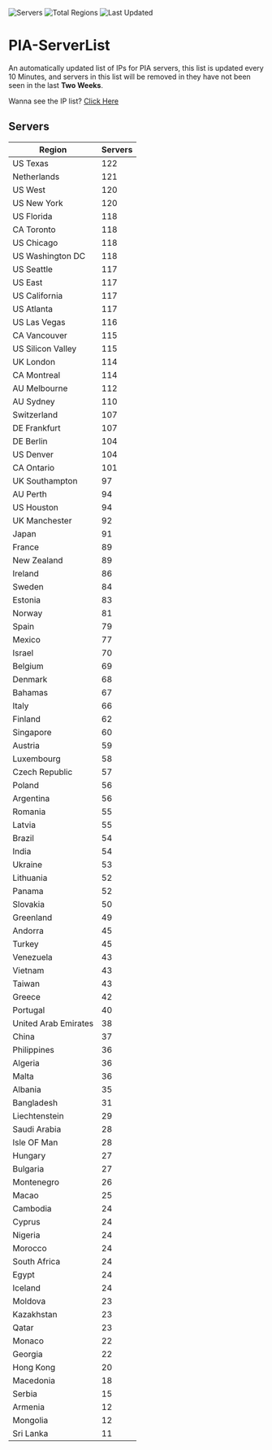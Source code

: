 ![Servers](https://img.shields.io/badge/Servers-6,209-darkgreen)
![Total Regions](https://img.shields.io/badge/Total_Regions-97-darkgreen)
![Last Updated](https://img.shields.io/badge/Last_Updated-December_13_2024_00:30_EST-darkgreen)

# PIA-ServerList
An automatically updated list of IPs for PIA servers, this list is updated every 10 Minutes, and servers in this list will be removed in they have not been seen in the last **Two Weeks**.

Wanna see the IP list? [Click Here](./servers.json)

## Servers
| Region               | Servers |
|----------------------|---------|
| US Texas | 122 |
| Netherlands | 121 |
| US West | 120 |
| US New York | 120 |
| US Florida | 118 |
| CA Toronto | 118 |
| US Chicago | 118 |
| US Washington DC | 118 |
| US Seattle | 117 |
| US East | 117 |
| US California | 117 |
| US Atlanta | 117 |
| US Las Vegas | 116 |
| CA Vancouver | 115 |
| US Silicon Valley | 115 |
| UK London | 114 |
| CA Montreal | 114 |
| AU Melbourne | 112 |
| AU Sydney | 110 |
| Switzerland | 107 |
| DE Frankfurt | 107 |
| DE Berlin | 104 |
| US Denver | 104 |
| CA Ontario | 101 |
| UK Southampton | 97 |
| AU Perth | 94 |
| US Houston | 94 |
| UK Manchester | 92 |
| Japan | 91 |
| France | 89 |
| New Zealand | 89 |
| Ireland | 86 |
| Sweden | 84 |
| Estonia | 83 |
| Norway | 81 |
| Spain | 79 |
| Mexico | 77 |
| Israel | 70 |
| Belgium | 69 |
| Denmark | 68 |
| Bahamas | 67 |
| Italy | 66 |
| Finland | 62 |
| Singapore | 60 |
| Austria | 59 |
| Luxembourg | 58 |
| Czech Republic | 57 |
| Poland | 56 |
| Argentina | 56 |
| Romania | 55 |
| Latvia | 55 |
| Brazil | 54 |
| India | 54 |
| Ukraine | 53 |
| Lithuania | 52 |
| Panama | 52 |
| Slovakia | 50 |
| Greenland | 49 |
| Andorra | 45 |
| Turkey | 45 |
| Venezuela | 43 |
| Vietnam | 43 |
| Taiwan | 43 |
| Greece | 42 |
| Portugal | 40 |
| United Arab Emirates | 38 |
| China | 37 |
| Philippines | 36 |
| Algeria | 36 |
| Malta | 36 |
| Albania | 35 |
| Bangladesh | 31 |
| Liechtenstein | 29 |
| Saudi Arabia | 28 |
| Isle OF Man | 28 |
| Hungary | 27 |
| Bulgaria | 27 |
| Montenegro | 26 |
| Macao | 25 |
| Cambodia | 24 |
| Cyprus | 24 |
| Nigeria | 24 |
| Morocco | 24 |
| South Africa | 24 |
| Egypt | 24 |
| Iceland | 24 |
| Moldova | 23 |
| Kazakhstan | 23 |
| Qatar | 23 |
| Monaco | 22 |
| Georgia | 22 |
| Hong Kong | 20 |
| Macedonia | 18 |
| Serbia | 15 |
| Armenia | 12 |
| Mongolia | 12 |
| Sri Lanka | 11 |